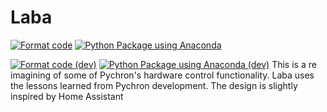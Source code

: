 # Laba

[![Format code](https://github.com/PychronLabsLLC/laba/actions/workflows/format_code.yml/badge.svg?branch=main)](https://github.com/PychronLabsLLC/laba/actions/workflows/format_code.yml)
[![Python Package using Anaconda](https://github.com/PychronLabsLLC/laba/actions/workflows/python-package-conda.yml/badge.svg?branch=main)](https://github.com/PychronLabsLLC/laba/actions/workflows/python-package-conda.yml)

[![Format code (dev)](https://github.com/PychronLabsLLC/laba/actions/workflows/format_code.yml/badge.svg?branch=dev)](https://github.com/PychronLabsLLC/laba/actions/workflows/format_code.yml)
[![Python Package using Anaconda (dev)](https://github.com/PychronLabsLLC/laba/actions/workflows/python-package-conda.yml/badge.svg?branch=dev)](https://github.com/PychronLabsLLC/laba/actions/workflows/python-package-conda.yml)
This is a re imagining of some of Pychron's hardware control functionality. Laba uses the lessons learned from Pychron 
development.
The design is slightly inspired by Home Assistant

